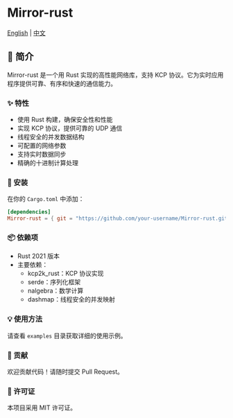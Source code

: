 # Mirror-rust

[English](README.md) | [中文](README_zh.md)

## 🌟 简介

Mirror-rust 是一个用 Rust 实现的高性能网络库，支持 KCP 协议。它为实时应用程序提供可靠、有序和快速的通信能力。

### ✨ 特性

- 使用 Rust 构建，确保安全性和性能
- 实现 KCP 协议，提供可靠的 UDP 通信
- 线程安全的并发数据结构
- 可配置的网络参数
- 支持实时数据同步
- 精确的十进制计算处理

### 🚀 安装

在你的 `Cargo.toml` 中添加：

```toml
[dependencies]
Mirror-rust = { git = "https://github.com/your-username/Mirror-rust.git" }
```

### 📦 依赖项

- Rust 2021 版本
- 主要依赖：
  - kcp2k_rust：KCP 协议实现
  - serde：序列化框架
  - nalgebra：数学计算
  - dashmap：线程安全的并发映射

### 💡 使用方法

请查看 `examples` 目录获取详细的使用示例。

### 🤝 贡献

欢迎贡献代码！请随时提交 Pull Request。

### 📄 许可证

本项目采用 MIT 许可证。
